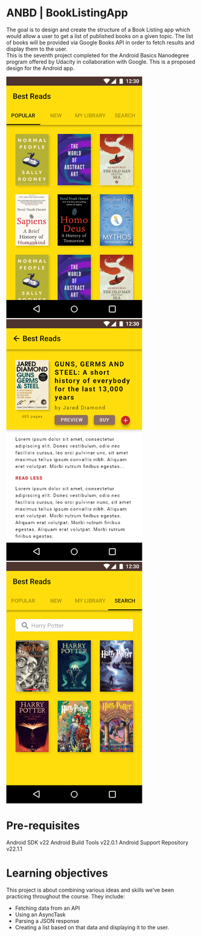 # ANBD | BookListingApp
The goal is to design and create the structure of a Book Listing app which would allow a user to get a list of published books on a given topic. The list of books will be provided via Google Books API in order to fetch results and display them to the user.<br>
This is the seventh project completed for the Android Basics Nanodegree program offered by Udacity in collaboration with Google. 
This is a proposed design for the Android app.

![](MainActivityPopular.png) ![](DetailActivity.png)
![](MainActivitySearch.png)

# Pre-requisites
Android SDK v22 Android Build Tools v22.0.1 Android Support Repository v22.1.1

# Learning objectives
This project is about combining various ideas and skills we’ve been practicing throughout the course. They include:

- Fetching data from an API
- Using an AsyncTask
- Parsing a JSON response
- Creating a list based on that data and displaying it to the user.
